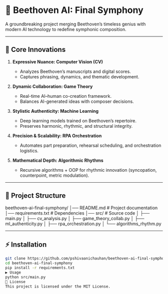 # 🎼 Beethoven AI: Final Symphony  

A groundbreaking project merging Beethoven’s timeless genius with modern AI technology to redefine symphonic composition.  

---

## 🚀 Core Innovations  

1. **Expressive Nuance: Computer Vision (CV)**  
   - Analyzes Beethoven’s manuscripts and digital scores.  
   - Captures phrasing, dynamics, and thematic development.  

2. **Dynamic Collaboration: Game Theory**  
   - Real-time AI–human co-creation framework.  
   - Balances AI-generated ideas with composer decisions.  

3. **Stylistic Authenticity: Machine Learning**  
   - Deep learning models trained on Beethoven’s repertoire.  
   - Preserves harmonic, rhythmic, and structural integrity.  

4. **Precision & Scalability: RPA Orchestration**  
   - Automates part preparation, rehearsal scheduling, and orchestration logistics.  

5. **Mathematical Depth: Algorithmic Rhythms**  
   - Recursive algorithms + OOP for rhythmic innovation (syncopation, counterpoint, metric modulation).  

---

## 📂 Project Structure  

beethoven-ai-final-symphony/
│── README.md # Project documentation
│── requirements.txt # Dependencies
│── src/ # Source code
│ ├── main.py
│ ├── cv_analysis.py
│ ├── game_theory_collab.py
│ ├── ml_authenticity.py
│ ├── rpa_orchestration.py
│ └── algorithms_rhythm.py

---

## ⚡ Installation  

```bash
git clone https://github.com/pshivaanichauhan/beethoven-ai-final-symphony.git
cd beethoven-ai-final-symphony
pip install -r requirements.txt
▶️ Usage
python src/main.py
📜 License
This project is licensed under the MIT License.
